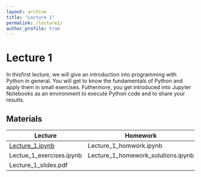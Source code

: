 ```yaml
---
layout: archive
title: "Lecture 1"
permalink: /lecture1/
author_profile: true
---
```

# Lecture 1

In thisfirst lecture, we will give an introduction into programming with Python in general. 
You will get to know the fundamentals of Python and apply them in small exercises. 
Futhermore, you get introduced into Jupyter Notebooks as an environment to execute Python code and
to share your results.


## Materials
| Lecture | Homework  |
|--|--|
| [Lecture_1.ipynb](https://colab.research.google.com/drive/10t4-OxGZ4zNJB1GXwHuEQYcHJWw9-Eib?usp=sharing) | Lecture_1_homwork.ipynb
|Lectue_1_exercises.ipynb  | Lecture_1_homework_solutions.ipynb
| Lecture_1_slides.pdf
